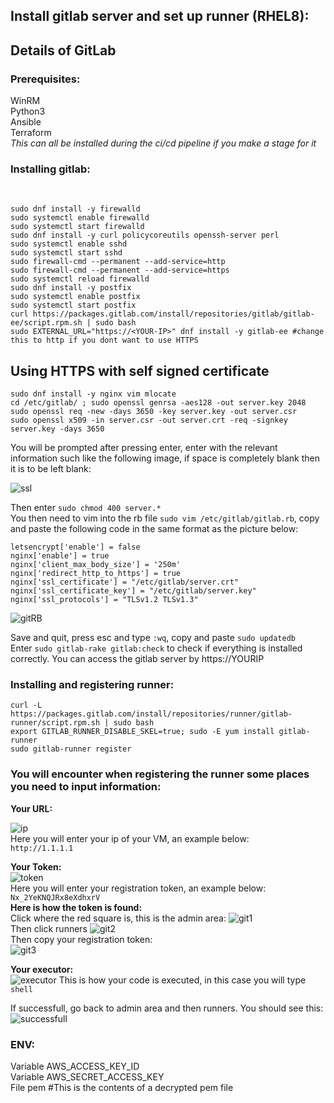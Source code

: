 <h2>Install gitlab server and set up runner (RHEL8):</h2>

<h2>Details of GitLab</h2>
<h3>Prerequisites:</h3>
WinRM <br>
Python3 <br>
Ansible <br>
Terraform <br>
<i>This can all be installed during the ci/cd pipeline if you make a stage for it</i><br>

<h3>Installing gitlab:</h3></br>
  
```
sudo dnf install -y firewalld
sudo systemctl enable firewalld
sudo systemctl start firewalld
sudo dnf install -y curl policycoreutils openssh-server perl
sudo systemctl enable sshd
sudo systemctl start sshd
sudo firewall-cmd --permanent --add-service=http
sudo firewall-cmd --permanent --add-service=https
sudo systemctl reload firewalld
sudo dnf install -y postfix
sudo systemctl enable postfix
sudo systemctl start postfix
curl https://packages.gitlab.com/install/repositories/gitlab/gitlab-ee/script.rpm.sh | sudo bash
sudo EXTERNAL_URL="https://<YOUR-IP>" dnf install -y gitlab-ee #change this to http if you dont want to use HTTPS
```
<h2>Using HTTPS with self signed certificate</h2>

```
sudo dnf install -y nginx vim mlocate
cd /etc/gitlab/ ; sudo openssl genrsa -aes128 -out server.key 2048
sudo openssl req -new -days 3650 -key server.key -out server.csr
sudo openssl x509 -in server.csr -out server.crt -req -signkey server.key -days 3650
```
You will be prompted after pressing enter, enter with the relevant information such like the following image, if space is completely blank then it is to be left blank:

![ssl](https://imgur.com/FYrbA7N.png)

Then enter ```sudo chmod 400 server.*```<br>
You then need to vim into the rb file ```sudo vim /etc/gitlab/gitlab.rb```, copy and paste the following code in the same format as the picture below:
```
letsencrypt['enable'] = false
nginx['enable'] = true
nginx['client_max_body_size'] = '250m'
nginx['redirect_http_to_https'] = true
nginx['ssl_certificate'] = "/etc/gitlab/server.crt"
nginx['ssl_certificate_key'] = "/etc/gitlab/server.key"
nginx['ssl_protocols'] = "TLSv1.2 TLSv1.3"
```
![gitRB](https://imgur.com/tvC1fxY.png)

Save and quit, press esc and type ```:wq```, copy and paste ```sudo updatedb``` <br>
Enter ```sudo gitlab-rake gitlab:check``` to check if everything is installed correctly. You can access the gitlab server by https://YOURIP



<h3>Installing and registering runner:</h3>

```
curl -L https://packages.gitlab.com/install/repositories/runner/gitlab-runner/script.rpm.sh | sudo bash
export GITLAB_RUNNER_DISABLE_SKEL=true; sudo -E yum install gitlab-runner
sudo gitlab-runner register
```
<h3>You will encounter when registering the runner some places you need to input information:</h3>
<b>Your URL:</b></br>

![ip](https://i.imgur.com/x7ayoln.png)<br>
Here you will enter your ip of your VM, an example below:<br>
```http://1.1.1.1```<br>

<b>Your Token:</b><br>
![token](https://imgur.com/NUukZYb.png)<br>
Here you will enter your registration token, an example below:<br>
```Nx_2YeKNQJRx8eXdhxrV```<br>
<b>Here is how the token is found:</b><br>
Click where the red square is, this is the admin area:
![git1](https://imgur.com/TPyvBXA.png)<br>
Then click runners
![git2](https://imgur.com/HX8TOIK.png)<br>
Then copy your registration token:<br>
![git3](https://imgur.com/feviRPd.png)<br>

<b>Your executor:</b><br>
![executor](https://imgur.com/EXs6Lcl.png)
This is how your code is executed, in this case you will type ```shell```<br>

If successfull, go back to admin area and then runners. You should see this:
![successfull](https://imgur.com/3hmKixk.png)



<h3>ENV:</h3>
Variable AWS_ACCESS_KEY_ID <br>
Variable AWS_SECRET_ACCESS_KEY <br>
File pem #This is the contents of a decrypted pem file <br>
